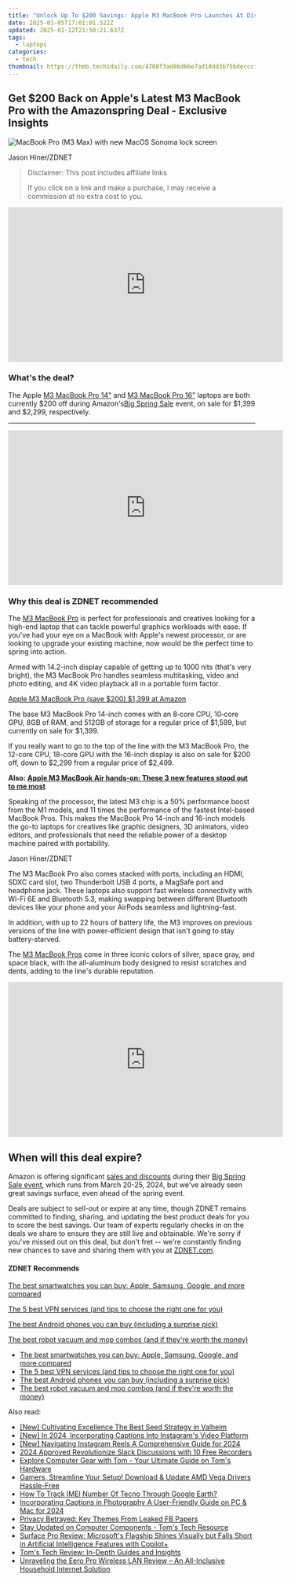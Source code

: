 ```yaml
---
title: "Unlock Up To $200 Savings: Apple M3 MacBook Pro Launches At Discounted Price In Amazon’s Spring Clearance Event - TechInsights"
date: 2025-01-05T17:01:01.522Z
updated: 2025-01-12T21:50:21.637Z
tags:
  - laptops
categories:
  - tech
thumbnail: https://thmb.techidaily.com/4708f3ad86d66e7ad10dd3b75bdecccf20aa6cf32be5cc5adbe8d57734cb7714.jpg
---
```


## Get $200 Back on Apple's Latest M3 MacBook Pro with the Amazonspring Deal - Exclusive Insights

![MacBook Pro (M3 Max) with new MacOS Sonoma lock screen](https://www.zdnet.com/a/img/resize/0a3ae9b552f08348aa1eb970b68bb954c362d0aa/2023/11/06/bcb92f39-c324-4e45-8654-0cda1e0cd89e/dsc02577-enhanced-nr.jpg?auto=webp&precrop=2048,1150,x0,y123&width=1280)

Jason Hiner/ZDNET

>  Disclaimer: This post includes affiliate links
>
>  If you click on a link and make a purchase, I may receive a commission at no extra cost to you.
>

<!-- affiliate ads begin -->
<iframe width="560" height="315" src="https://www.youtube.com/embed/xIP8ktrmOdg?si=zRnjbGzM6PDx2jCq" title="YouTube video player" frameborder="0" allow="accelerometer; autoplay; clipboard-write; encrypted-media; gyroscope; picture-in-picture; web-share" referrerpolicy="strict-origin-when-cross-origin" allowfullscreen></iframe>
<!-- affiliate ads end -->

### What's the deal?

The Apple [M3 MacBook Pro 14"](https://www.amazon.com/dp/B0CM5JLWJK?tag=zdnet-buy-button-20) and [M3 MacBook Pro 16"](https://www.amazon.com/dp/B0CM5BL45N?tag=zdnet-buy-button-20) laptops are both currently $200 off during Amazon's[Big Spring Sale](https://www.amazon.com/events/bigspringsale?tag=zdnet-buy-button-20) event, on sale for $1,399 and $2,299, respectively. 

---

<!-- affiliate ads begin -->
<iframe width="560" height="315" src="https://www.youtube.com/embed/kTHQrw8e1gk?si=gTPIa7KjhSZ0Vz97" title="YouTube video player" frameborder="0" allow="accelerometer; autoplay; clipboard-write; encrypted-media; gyroscope; picture-in-picture; web-share" referrerpolicy="strict-origin-when-cross-origin" allowfullscreen></iframe>
<!-- affiliate ads end -->

### Why this deal is ZDNET recommended

The [M3 MacBook Pro](https://www.amazon.com/dp/B0CM5JLWJK?tag=zdnet-buy-button-20) is perfect for professionals and creatives looking for a high-end laptop that can tackle powerful graphics workloads with ease. If you've had your eye on a MacBook with Apple's newest processor, or are looking to upgrade your existing machine, now would be the perfect time to spring into action. 

Armed with 14.2-inch display capable of getting up to 1000 nits (that's very bright), the M3 MacBook Pro handles seamless multitasking, video and photo editing, and 4K video playback all in a portable form factor. 

[Apple M3 MacBook Pro (save $200) $1,399 at Amazon](https://www.amazon.com/dp/B0CM5JLWJK?tag=zdnet-buy-button-20)

The base M3 MacBook Pro 14-inch comes with an 8‑core CPU, 10‑core GPU, 8GB of RAM, and 512GB of storage for a regular price of $1,599, but currently on sale for $1,399.

If you really want to go to the top of the line with the M3 MacBook Pro, the 12-core CPU, 18-core GPU with the 16-inch display is also on sale for $200 off, down to $2,299 from a regular price of $2,499.

**Also:** [**Apple M3 MacBook Air hands-on: These 3 new features stood out to me most**](https://www.zdnet.com/article/apple-m3-macbook-air-hands-on-these-3-new-features-stood-out-to-me-most/)

Speaking of the processor, the latest M3 chip is a 50% performance boost from the M1 models, and 11 times the performance of the fastest Intel-based MacBook Pros. This makes the MacBook Pro 14-inch and 16-inch models the go-to laptops for creatives like graphic designers, 3D animators, video editors, and professionals that need the reliable power of a desktop machine paired with portability. 

Jason Hiner/ZDNET

The M3 MacBook Pro also comes stacked with ports, including an HDMI, SDXC card slot, two Thunderbolt USB 4 ports, a MagSafe port and headphone jack. These laptops also support fast wireless connectivity with Wi-Fi 6E and Bluetooth 5.3, making swapping between different Bluetooth devices like your phone and your AirPods seamless and lightning-fast. 

In addition, with up to 22 hours of battery life, the M3 improves on previous versions of the line with power-efficient design that isn't going to stay battery-starved. 

The [M3 MacBook Pros](https://www.amazon.com/dp/B0CM5JLWJK?tag=zdnet-buy-button-20) come in three iconic colors of silver, space gray, and space black, with the all-aluminum body designed to resist scratches and dents, adding to the line's durable reputation. 

<!-- affiliate ads begin -->
<iframe width="560" height="315" src="https://www.youtube.com/embed/rBnnLFJbvr4?si=LlHYrYlOBp7NLMec" title="YouTube video player" frameborder="0" allow="accelerometer; autoplay; clipboard-write; encrypted-media; gyroscope; picture-in-picture; web-share" referrerpolicy="strict-origin-when-cross-origin" allowfullscreen></iframe>
<!-- affiliate ads end -->

## When will this deal expire?

Amazon is offering significant [sales and discounts](https://assoc-redirect.amazon.com/g/r/https://www.amazon.com/deals/?tag=zd-buy-button-20&ascsubtag=%5F%5FCOM%5FCLICK%5FID%5F%5F%7C8dfb8831-4f26-454a-a5cf-0e2b046cc13e%7Cdtp) during their [Big Spring Sale event](https://www.aboutamazon.com/news/retail/amazon-big-spring-sale-faq?tag=zd-buy-button-20&ascsubtag=%5F%5FCOM%5FCLICK%5FID%5F%5F%7C8dfb8831-4f26-454a-a5cf-0e2b046cc13e%7Cdtp), which runs from March 20-25, 2024, but we've already seen great savings surface, even ahead of the spring event. 

Deals are subject to sell-out or expire at any time, though ZDNET remains committed to finding, sharing, and updating the best product deals for you to score the best savings. Our team of experts regularly checks in on the deals we share to ensure they are still live and obtainable. We're sorry if you've missed out on this deal, but don't fret -- we're constantly finding new chances to save and sharing them with you at [ZDNET.com](https://www.zdnet.com/).

#### **ZDNET** Recommends

[The best smartwatches you can buy: Apple, Samsung, Google, and more compared](https://www.zdnet.com/article/best-smartwatch/ "The best smartwatches you can buy: Apple, Samsung, Google, and more compared")

[The 5 best VPN services (and tips to choose the right one for you)](https://www.zdnet.com/article/best-vpn/ "The 5 best VPN services (and tips to choose the right one for you)")

[The best Android phones you can buy (including a surprise pick)](https://www.zdnet.com/article/best-android-phone/ "The best Android phones you can buy (including a surprise pick)")

[The best robot vacuum and mop combos (and if they're worth the money)](https://www.zdnet.com/article/best-robot-vacuum-mop/ "The best robot vacuum and mop combos (and if they're worth the money)")

* [The best smartwatches you can buy: Apple, Samsung, Google, and more compared](https://www.zdnet.com/article/best-smartwatch/ "The best smartwatches you can buy: Apple, Samsung, Google, and more compared")
* [The 5 best VPN services (and tips to choose the right one for you)](https://www.zdnet.com/article/best-vpn/ "The 5 best VPN services (and tips to choose the right one for you)")
* [The best Android phones you can buy (including a surprise pick)](https://www.zdnet.com/article/best-android-phone/ "The best Android phones you can buy (including a surprise pick)")
* [The best robot vacuum and mop combos (and if they're worth the money)](https://www.zdnet.com/article/best-robot-vacuum-mop/ "The best robot vacuum and mop combos (and if they're worth the money)")

<ins class="adsbygoogle"
     style="display:block"
     data-ad-format="autorelaxed"
     data-ad-client="ca-pub-7571918770474297"
     data-ad-slot="1223367746"></ins>

<ins class="adsbygoogle"
     style="display:block"
     data-ad-client="ca-pub-7571918770474297"
     data-ad-slot="8358498916"
     data-ad-format="auto"
     data-full-width-responsive="true"></ins>

<span class="atpl-alsoreadstyle">Also read:</span>
<div><ul>
<li><a href="https://screen-capture.techidaily.com/new-cultivating-excellence-the-best-seed-strategy-in-valheim/"><u>[New] Cultivating Excellence The Best Seed Strategy in Valheim</u></a></li>
<li><a href="https://instagram-video-files.techidaily.com/new-in-2024-incorporating-captions-into-instagrams-video-platform/"><u>[New] In 2024, Incorporating Captions Into Instagram's Video Platform</u></a></li>
<li><a href="https://instagram-video-files.techidaily.com/new-navigating-instagram-reels-a-comprehensive-guide-for-2024/"><u>[New] Navigating Instagram Reels A Comprehensive Guide for 2024</u></a></li>
<li><a href="https://digital-screen-recording.techidaily.com/2024-approved-revolutionize-slack-discussions-with-10-free-recorders/"><u>2024 Approved Revolutionize Slack Discussions with 10 Free Recorders</u></a></li>
<li><a href="https://hardware-reviews.techidaily.com/explore-computer-gear-with-tom-your-ultimate-guide-on-toms-hardware/"><u>Explore Computer Gear with Tom - Your Ultimate Guide on Tom's Hardware</u></a></li>
<li><a href="https://hardware-updates.techidaily.com/gamers-streamline-your-setup-download-and-update-amd-vega-drivers-hassle-free/"><u>Gamers, Streamline Your Setup! Download & Update AMD Vega Drivers Hassle-Free</u></a></li>
<li><a href="https://unlock-android.techidaily.com/how-to-track-imei-number-of-tecno-through-google-earth-by-drfone-android/"><u>How To Track IMEI Number Of Tecno Through Google Earth?</u></a></li>
<li><a href="https://fox-http.techidaily.com/incorporating-captions-in-photography-a-user-friendly-guide-on-pc-and-mac-for-2024/"><u>Incorporating Captions in Photography A User-Friendly Guide on PC & Mac for 2024</u></a></li>
<li><a href="https://facebook.techidaily.com/privacy-betrayed-key-themes-from-leaked-fb-papers/"><u>Privacy Betrayed: Key Themes From Leaked FB Papers</u></a></li>
<li><a href="https://hardware-reviews.techidaily.com/stay-updated-on-computer-components-toms-tech-resource/"><u>Stay Updated on Computer Components - Tom's Tech Resource</u></a></li>
<li><a href="https://hardware-reviews.techidaily.com/surface-pro-review-microsofts-flagship-shines-visually-but-falls-short-in-artificial-intelligence-features-with-copilotplus/"><u>Surface Pro Review: Microsoft's Flagship Shines Visually but Falls Short in Artificial Intelligence Features with Copilot+</u></a></li>
<li><a href="https://hardware-reviews.techidaily.com/toms-tech-review-in-depth-guides-and-insights/"><u>Tom's Tech Review: In-Depth Guides and Insights</u></a></li>
<li><a href="https://buynow-tips.techidaily.com/unraveling-the-eero-pro-wireless-lan-review-an-all-inclusive-household-internet-solution/"><u>Unraveling the Eero Pro Wireless LAN Review – An All-Inclusive Household Internet Solution</u></a></li>
</ul></div>

